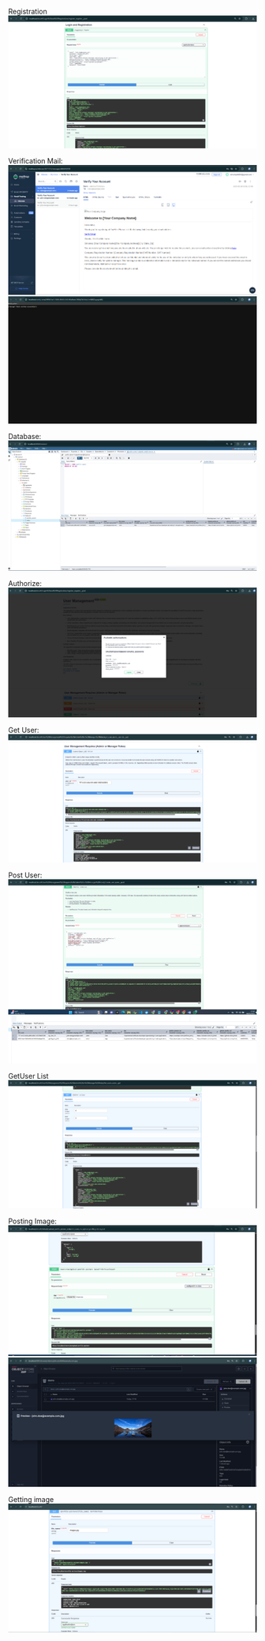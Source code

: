 Registration
![Registration](image.png)

Verification Mail:
![alt text](image-6.png)
![alt text](image-7.png)

Database:
![Entry in DB](image-1.png)

Authorize:
![Authorized](image-2.png)

Get User:
![alt text](image-3.png)

Post User:
![alt text](image-4.png)
![alt text](image-5.png)

GetUser List
![alt text](image-8.png)

Posting Image:
![alt text](image-9.png)
![alt text](image-10.png)

Getting image
![alt text](image-11.png)